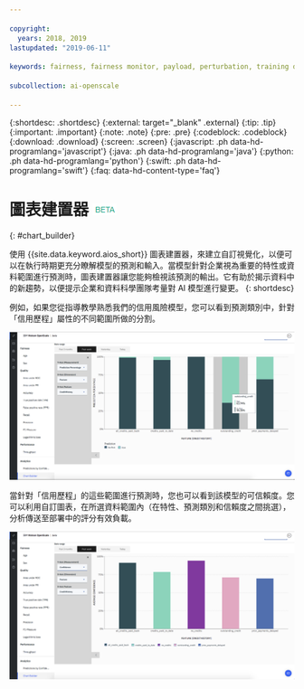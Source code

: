 ```yaml
---

copyright:
  years: 2018, 2019
lastupdated: "2019-06-11"

keywords: fairness, fairness monitor, payload, perturbation, training data, debiased

subcollection: ai-openscale

---
```


{:shortdesc: .shortdesc}
{:external: target="_blank" .external}
{:tip: .tip}
{:important: .important}
{:note: .note}
{:pre: .pre}
{:codeblock: .codeblock}
{:download: .download}
{:screen: .screen}
{:javascript: .ph data-hd-programlang='javascript'}
{:java: .ph data-hd-programlang='java'}
{:python: .ph data-hd-programlang='python'}
{:swift: .ph data-hd-programlang='swift'}
{:faq: data-hd-content-type='faq'}

# 圖表建置器 ![測試版標記](images/beta.png)
{: #chart_builder}

使用 {{site.data.keyword.aios_short}} 圖表建置器，來建立自訂視覺化，以便可以在執行時期更充分瞭解模型的預測和輸入。當模型針對企業視為重要的特性或資料範圍進行預測時，圖表建置器讓您能夠檢視該預測的輸出。它有助於揭示資料中的新趨勢，以便提示企業和資料科學團隊考量對 AI 模型進行變更。
{: shortdesc}

例如，如果您從指導教學熟悉我們的信用風險模型，您可以看到預測類別中，針對「信用歷程」屬性的不同範圍所做的分割。 

   ![依特徵年齡顯示性別特徵預測的圖表](images/by_custom_chart.png)
      
   當針對「信用歷程」的這些範圍進行預測時，您也可以看到該模型的可信賴度。您可以利用自訂圖表，在所選資料範圍內（在特性、預測類別和信賴度之間挑選），分析傳送至部署中的評分有效負載。

   ![依特徵年齡顯示性別特徵預測的圖表](images/by_custom_chart002.png)
   

